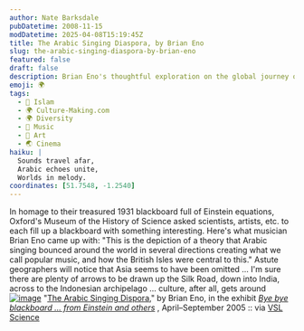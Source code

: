 ```yaml
---
author: Nate Barksdale
pubDatetime: 2008-11-15
modDatetime: 2025-04-08T15:19:45Z
title: The Arabic Singing Diaspora, by Brian Eno
slug: the-arabic-singing-diaspora-by-brian-eno
featured: false
draft: false
description: Brian Eno's thoughtful exploration on the global journey of Arabic music and its influence on popular culture.
emoji: 🌍
tags:
  - 🌙 Islam
  - 🌍 Culture-Making.com
  - 🌍 Diversity
  - 🎵 Music
  - 🎨 Art
  - 🌏 Cinema
haiku: |
  Sounds travel afar,  
  Arabic echoes unite,  
  Worlds in melody.
coordinates: [51.7548, -1.2540]
---
```


In homage to their treasured 1931 blackboard full of Einstein equations, Oxford's Museum of the History of Science asked scientists, artists, etc. to each fill up a blackboard with something interesting. Here's what musician Brian Eno came up with: "This is the depiction of a theory that Arabic singing bounced around the world in several directions creating what we call popular music, and how the British Isles were central to this." Astute geographers will notice that Asia seems to have been omitted ... I'm sure there are plenty of arrows to be drawn up the Silk Road, down into India, across to the Indonesian archipelago ... culture, after all, gets around
[![image](http://culture-making.com/media/eno-l.jpg)](http://www.mhs.ox.ac.uk/blackboard/gallery.htm)
"[The Arabic Singing Dispora](http://web.archive.org/web/20240622200455/https://www.mhs.ox.ac.uk/blackboard/gallery.htm)," by Brian Eno, in the exhibit _[Bye bye blackboard ... from Einstein and others](http://web.archive.org/web/20240622200455/https://www.mhs.ox.ac.uk/blackboard/gallery.htm)_ , April–September 2005 :: via [VSL Science](https://www.google.com/search?q=%22VSL%20Science%22%20veryshortlist.com)
